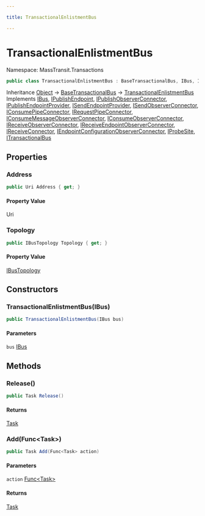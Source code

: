 ```yaml
---

title: TransactionalEnlistmentBus

---
```


# TransactionalEnlistmentBus

Namespace: MassTransit.Transactions

```csharp
public class TransactionalEnlistmentBus : BaseTransactionalBus, IBus, IPublishEndpoint, IPublishObserverConnector, IPublishEndpointProvider, ISendEndpointProvider, ISendObserverConnector, IConsumePipeConnector, IRequestPipeConnector, IConsumeMessageObserverConnector, IConsumeObserverConnector, IReceiveObserverConnector, IReceiveEndpointObserverConnector, IReceiveConnector, IEndpointConfigurationObserverConnector, IProbeSite, ITransactionalBus
```

Inheritance [Object](https://learn.microsoft.com/en-us/dotnet/api/system.object) → [BaseTransactionalBus](../masstransit-transactions/basetransactionalbus) → [TransactionalEnlistmentBus](../masstransit-transactions/transactionalenlistmentbus)<br/>
Implements [IBus](../../masstransit-abstractions/masstransit/ibus), [IPublishEndpoint](../../masstransit-abstractions/masstransit/ipublishendpoint), [IPublishObserverConnector](../../masstransit-abstractions/masstransit/ipublishobserverconnector), [IPublishEndpointProvider](../../masstransit-abstractions/masstransit/ipublishendpointprovider), [ISendEndpointProvider](../../masstransit-abstractions/masstransit/isendendpointprovider), [ISendObserverConnector](../../masstransit-abstractions/masstransit/isendobserverconnector), [IConsumePipeConnector](../../masstransit-abstractions/masstransit/iconsumepipeconnector), [IRequestPipeConnector](../../masstransit-abstractions/masstransit/irequestpipeconnector), [IConsumeMessageObserverConnector](../../masstransit-abstractions/masstransit/iconsumemessageobserverconnector), [IConsumeObserverConnector](../../masstransit-abstractions/masstransit/iconsumeobserverconnector), [IReceiveObserverConnector](../../masstransit-abstractions/masstransit/ireceiveobserverconnector), [IReceiveEndpointObserverConnector](../../masstransit-abstractions/masstransit/ireceiveendpointobserverconnector), [IReceiveConnector](../../masstransit-abstractions/masstransit/ireceiveconnector), [IEndpointConfigurationObserverConnector](../../masstransit-abstractions/masstransit/iendpointconfigurationobserverconnector), [IProbeSite](../../masstransit-abstractions/masstransit/iprobesite), [ITransactionalBus](../masstransit-transactions/itransactionalbus)

## Properties

### **Address**

```csharp
public Uri Address { get; }
```

#### Property Value

Uri<br/>

### **Topology**

```csharp
public IBusTopology Topology { get; }
```

#### Property Value

[IBusTopology](../../masstransit-abstractions/masstransit/ibustopology)<br/>

## Constructors

### **TransactionalEnlistmentBus(IBus)**

```csharp
public TransactionalEnlistmentBus(IBus bus)
```

#### Parameters

`bus` [IBus](../../masstransit-abstractions/masstransit/ibus)<br/>

## Methods

### **Release()**

```csharp
public Task Release()
```

#### Returns

[Task](https://learn.microsoft.com/en-us/dotnet/api/system.threading.tasks.task)<br/>

### **Add(Func\<Task\>)**

```csharp
public Task Add(Func<Task> action)
```

#### Parameters

`action` [Func\<Task\>](https://learn.microsoft.com/en-us/dotnet/api/system.func-1)<br/>

#### Returns

[Task](https://learn.microsoft.com/en-us/dotnet/api/system.threading.tasks.task)<br/>
